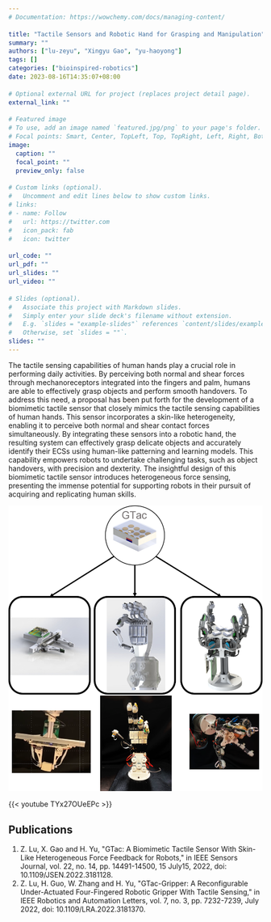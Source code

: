 ```yaml
---
# Documentation: https://wowchemy.com/docs/managing-content/

title: "Tactile Sensors and Robotic Hand for Grasping and Manipulation"
summary: ""
authors: ["lu-zeyu", "Xingyu Gao", "yu-haoyong"]
tags: []
categories: ["bioinspired-robotics"]
date: 2023-08-16T14:35:07+08:00

# Optional external URL for project (replaces project detail page).
external_link: ""

# Featured image
# To use, add an image named `featured.jpg/png` to your page's folder.
# Focal points: Smart, Center, TopLeft, Top, TopRight, Left, Right, BottomLeft, Bottom, BottomRight.
image:
  caption: ""
  focal_point: ""
  preview_only: false

# Custom links (optional).
#   Uncomment and edit lines below to show custom links.
# links:
# - name: Follow
#   url: https://twitter.com
#   icon_pack: fab
#   icon: twitter

url_code: ""
url_pdf: ""
url_slides: ""
url_video: ""

# Slides (optional).
#   Associate this project with Markdown slides.
#   Simply enter your slide deck's filename without extension.
#   E.g. `slides = "example-slides"` references `content/slides/example-slides.md`.
#   Otherwise, set `slides = ""`.
slides: ""
---
```


The tactile sensing capabilities of human hands play a crucial role in performing daily activities. By perceiving both normal and shear forces through mechanoreceptors integrated into the fingers and palm, humans are able to effectively grasp objects and perform smooth handovers. To address this need, a proposal has been put forth for the development of a biomimetic tactile sensor that closely mimics the tactile sensing capabilities of human hands. This sensor incorporates a skin-like heterogeneity, enabling it to perceive both normal and shear contact forces simultaneously. By integrating these sensors into a robotic hand, the resulting system can effectively grasp delicate objects and accurately identify their ECSs using human-like patterning and learning models. This capability empowers robots to undertake challenging tasks, such as object handovers, with precision and dexterity. The insightful design of this biomimetic tactile sensor introduces heterogeneous force sensing, presenting the immense potential for supporting robots in their pursuit of acquiring and replicating human skills. 

![Tactile Sensor](gtac-families.png "Tactile Sensor")

{{< youtube TYx27OUeEPc >}}


## Publications
1. Z. Lu, X. Gao and H. Yu, "GTac: A Biomimetic Tactile Sensor With Skin-Like Heterogeneous Force Feedback for Robots," in IEEE Sensors Journal, vol. 22, no. 14, pp. 14491-14500, 15 July15, 2022, doi: 10.1109/JSEN.2022.3181128.
2. Z. Lu, H. Guo, W. Zhang and H. Yu, "GTac-Gripper: A Reconfigurable Under-Actuated Four-Fingered Robotic Gripper With Tactile Sensing," in IEEE Robotics and Automation Letters, vol. 7, no. 3, pp. 7232-7239, July 2022, doi: 10.1109/LRA.2022.3181370.

